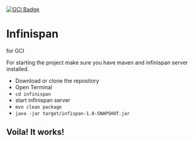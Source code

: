 [![GCI Badge](https://img.shields.io/badge/Google%20Code--in-JBoss%20Community-red?labelColor=2096F3)](https://gitter.im/JBossOutreach/gci)

# Infinispan
for GCI

For starting the project make sure you have maven and infinispan server installed.
- Download or clone the repository
- Open Terminal
- `cd infinispan`
-  start infinispan server
- `mvn clean package`
- `java -jar target/infispan-1.0-SNAPSHOT.jar`

## Voila! It works!
